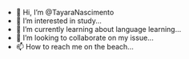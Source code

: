- 👋 Hi, I’m @TayaraNascimento
- 👀 I’m interested in study...
- 🌱 I’m currently learning about language learning...
- 💞️ I’m looking to collaborate on my issue...
- 📫 How to reach me on the beach...

<!---
TayaraNascimento/TayaraNascimento is a ✨ special ✨ repository because its `README.md` (this file) appears on your GitHub profile.
You can click the Preview link to take a look at your changes.
--->
